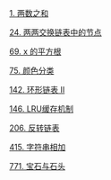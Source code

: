 <a href="url">1. 两数之和</a>

<a href="url">24. 两两交换链表中的节点</a>

<a href="url">69. x 的平方根</a>

<a href="url">75. 颜色分类</a>

<a href="url">142. 环形链表 II</a>

<a href="url">146. LRU缓存机制</a>

<a href="url">206. 反转链表</a>

<a href="url">415. 字符串相加</a>

<a href="url">771. 宝石与石头</a>




